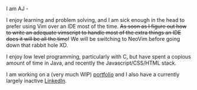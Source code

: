 I am AJ -

I enjoy learning and problem solving, and I am sick enough in the head to prefer using Vim over an IDE most of the time. 
~~As soon as I figure out how to write an adequate vimscript to handle most of the extra things an IDE does it will be all the time!~~ We will be switching to NeoVim before going down that rabbit hole XD.

I enjoy low level programming, particularly with C, but have spent a copious amount of time in Java, and recently the Javascript/CSS/HTML stack.

I am working on a (very much WIP) [portfolio](https://segedi-uw.github.io/) and I also have a currently largely inactive [LinkedIn](https://www.linkedin.com/in/anthony-segedi-5a6036142?lipi=urn%3Ali%3Apage%3Ad_flagship3_profile_view_base_contact_details%3BB4JT1nwARLi4o6CYjiD8hQ%3D%3D).

<!---
segedi-UW/segedi-UW is a ✨ special ✨ repository because its `README.md` (this file) appears on your GitHub profile.
You can click the Preview link to take a look at your changes.
--->
